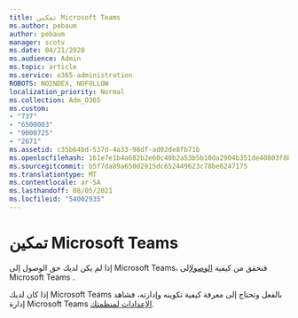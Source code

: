 ```yaml
---
title: تمكين Microsoft Teams
ms.author: pebaum
author: pebaum
manager: scotv
ms.date: 04/21/2020
ms.audience: Admin
ms.topic: article
ms.service: o365-administration
ROBOTS: NOINDEX, NOFOLLOW
localization_priority: Normal
ms.collection: Adm_O365
ms.custom:
- "737"
- "6500003"
- "9000725"
- "2671"
ms.assetid: c35b64bd-537d-4a33-98df-ad02de8fb71b
ms.openlocfilehash: 161e7e1b4a682b2e60c40b2a53b5b10da2904b351de40803f8b9d8a580fc49af
ms.sourcegitcommit: b5f7da89a650d2915dc652449623c78be6247175
ms.translationtype: MT
ms.contentlocale: ar-SA
ms.lasthandoff: 08/05/2021
ms.locfileid: "54002935"
---
```

# <a name="enable-and-use-microsoft-teams"></a>تمكين Microsoft Teams

إذا لم يكن لديك حق الوصول إلى Microsoft Teams، فتحقق من كيفية [الوصول](https://support.office.com/article/How-do-I-get-access-to-Microsoft-Teams-fc7f1634-abd3-4f26-a597-9df16e4ca65b.aspx)إلى Microsoft Teams .

إذا كان لديك Microsoft Teams بالفعل وتحتاج إلى معرفة كيفية تكوينه وإدارته، فشاهد إدارة Microsoft Teams [الإعدادات لمنظمتك](https://docs.microsoft.com/MicrosoftTeams/enable-features-office-365).
